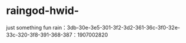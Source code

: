 # raingod-hwid-
just something fun
rain：3db-30e-3e5-301-3f2-3d2-361-36c-3f0-32e-33c-320-3f8-391-368-387：1907002820
